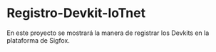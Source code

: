 # Registro-Devkit-IoTnet
En este proyecto se mostrará la manera de registrar los Devkits en la plataforma de Sigfox.
